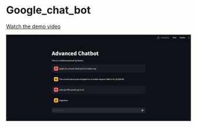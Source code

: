 # Google_chat_bot

[Watch the demo video](https://github.com/rohansb10/Google_chat_bot/blob/main/show_video.mp4)

![project demo web image](https://github.com/rohansb10/Google_chat_bot/blob/main/demo_img.png) 